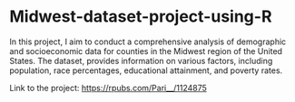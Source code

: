 # Midwest-dataset-project-using-R
In this project, I aim to conduct a comprehensive analysis of demographic and socioeconomic data for counties in the Midwest region of the United States. The dataset, provides information on various factors, including population, race percentages, educational attainment, and poverty rates.

Link to the project:
https://rpubs.com/Pari__/1124875
